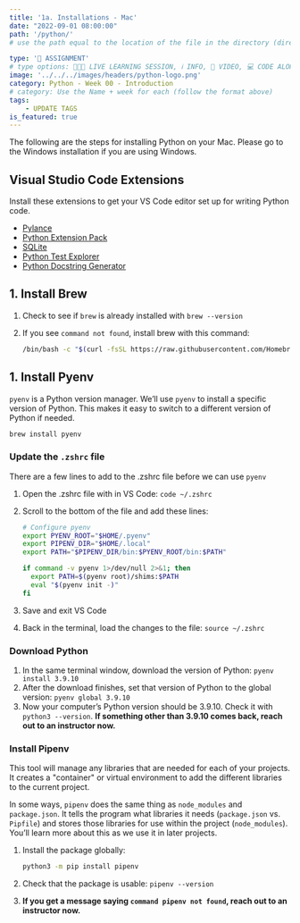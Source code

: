 ```yaml
---
title: '1a. Installations - Mac'
date: "2022-09-01 08:00:00"
path: '/python/'
# use the path equal to the location of the file in the directory (directory structure)

type: '📝 ASSIGNMENT'
# type options: 👩🏽‍🏫 LIVE LEARNING SESSION, ℹ️ INFO, 🎥 VIDEO, 💻 CODE ALONG, 🥼LAB, ↩️ REVIEW/NOTES, 👥 GROUP LEARNING, 👷🏼‍♂️ GROUP PROJECT, 🧠 ASSESSMENT, 📝 ASSIGNMENT
image: '../../../images/headers/python-logo.png'
category: Python - Week 00 - Introduction
# category: Use the Name + week for each (follow the format above)
tags:
    - UPDATE TAGS
is_featured: true
---
```


The following are the steps for installing Python on your Mac. Please go to the Windows installation if you are using Windows.

## Visual Studio Code Extensions

Install these extensions to get your VS Code editor set up for writing Python code.

* [Pylance][1]
* [Python Extension Pack][2]
* [SQLite][3]
* [Python Test Explorer][4]
* [Python Docstring Generator][5]

## 1. Install Brew

1. Check to see if `brew` is already installed with `brew --version`
2. If you see `command not found`, install brew with this command:

    ```sh
    /bin/bash -c "$(curl -fsSL https://raw.githubusercontent.com/Homebrew/install/HEAD/install.sh)"
    ```

## 1. Install Pyenv

`pyenv` is a Python version manager. We’ll use `pyenv` to install a specific version of Python. This makes it easy to switch to a different version of Python if needed.

```bash
brew install pyenv
```

### Update the `.zshrc` file

There are a few lines to add to the .zshrc file before we can use `pyenv`

1. Open the .zshrc file with in VS Code:  `code ~/.zshrc`
1. Scroll to the bottom of the file and add these lines:

    ```bash
    # Configure pyenv
    export PYENV_ROOT="$HOME/.pyenv"
    export PIPENV_DIR="$HOME/.local"
    export PATH="$PIPENV_DIR/bin:$PYENV_ROOT/bin:$PATH"

    if command -v pyenv 1>/dev/null 2>&1; then
      export PATH=$(pyenv root)/shims:$PATH
      eval "$(pyenv init -)"
    fi

    ```

1. Save and exit VS Code
1. Back in the terminal, load the changes to the file: `source ~/.zshrc`

### Download Python

1. In the same terminal window, download the version of Python: `pyenv install 3.9.10`
2. After the download finishes, set that version of Python to the global version: `pyenv global 3.9.10`
3. Now your computer’s Python version should be 3.9.10. Check it with `python3 --version`. **If something other than 3.9.10 comes back, reach out to an instructor now.**


### Install Pipenv

This tool will manage any libraries that are needed for each of your projects. It creates a "container" or virtual environment to add the different libraries to the current project.

In some ways, `pipenv` does the same thing as `node_modules` and `package.json`. It tells the program what libraries it needs (`package.json` vs. `Pipfile`) and stores those libraries for use within the project (`node_modules`). You’ll learn more about this as we use it in later projects.

1. Install the package globally:

    ```sh
    python3 -m pip install pipenv
    ```

1. Check that the package is usable: `pipenv --version`
1. **If you get a message saying `command pipenv not found`, reach out to an instructor now.**

[1]: https://marketplace.visualstudio.com/items?itemName=ms-python.vscode-pylance
[2]: https://marketplace.visualstudio.com/items?itemName=donjayamanne.python-extension-pack
[3]: https://marketplace.visualstudio.com/items?itemName=alexcvzz.vscode-sqlite
[4]: https://marketplace.visualstudio.com/items?itemName=LittleFoxTeam.vscode-python-test-adapter
[5]: https://marketplace.visualstudio.com/items?itemName=njpwerner.autodocstring

